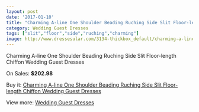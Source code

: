 ```yaml
---
layout: post
date: '2017-01-10'
title: "Charming A-line One Shoulder Beading Ruching Side Slit Floor-length Chiffon Wedding Guest Dresses"
category: Wedding Guest Dresses
tags: ["slit","floor","side","ruching","charming"]
image: http://www.dressesular.com/3134-thickbox_default/charming-a-line-one-shoulder-beading-ruching-side-slit-floor-length-chiffon-wedding-guest-dresses.jpg
---
```

Charming A-line One Shoulder Beading Ruching Side Slit Floor-length Chiffon Wedding Guest Dresses

On Sales: **$202.98**
<a href="https://www.dressesular.com/wedding-guest-dresses/1149-charming-a-line-one-shoulder-beading-ruching-side-slit-floor-length-chiffon-wedding-guest-dresses.html"><amp-img layout="responsive" width="600" height="600" src="//www.dressesular.com/3134-thickbox_default/charming-a-line-one-shoulder-beading-ruching-side-slit-floor-length-chiffon-wedding-guest-dresses.jpg" alt="Charming A-line One Shoulder Beading Ruching Side Slit Floor-length Chiffon Wedding Guest Dresses 0" /></a>
<a href="https://www.dressesular.com/wedding-guest-dresses/1149-charming-a-line-one-shoulder-beading-ruching-side-slit-floor-length-chiffon-wedding-guest-dresses.html"><amp-img layout="responsive" width="600" height="600" src="//www.dressesular.com/3137-thickbox_default/charming-a-line-one-shoulder-beading-ruching-side-slit-floor-length-chiffon-wedding-guest-dresses.jpg" alt="Charming A-line One Shoulder Beading Ruching Side Slit Floor-length Chiffon Wedding Guest Dresses 1" /></a>
<a href="https://www.dressesular.com/wedding-guest-dresses/1149-charming-a-line-one-shoulder-beading-ruching-side-slit-floor-length-chiffon-wedding-guest-dresses.html"><amp-img layout="responsive" width="600" height="600" src="//www.dressesular.com/3136-thickbox_default/charming-a-line-one-shoulder-beading-ruching-side-slit-floor-length-chiffon-wedding-guest-dresses.jpg" alt="Charming A-line One Shoulder Beading Ruching Side Slit Floor-length Chiffon Wedding Guest Dresses 2" /></a>
<a href="https://www.dressesular.com/wedding-guest-dresses/1149-charming-a-line-one-shoulder-beading-ruching-side-slit-floor-length-chiffon-wedding-guest-dresses.html"><amp-img layout="responsive" width="600" height="600" src="//www.dressesular.com/3135-thickbox_default/charming-a-line-one-shoulder-beading-ruching-side-slit-floor-length-chiffon-wedding-guest-dresses.jpg" alt="Charming A-line One Shoulder Beading Ruching Side Slit Floor-length Chiffon Wedding Guest Dresses 3" /></a>

Buy it: [Charming A-line One Shoulder Beading Ruching Side Slit Floor-length Chiffon Wedding Guest Dresses](https://www.dressesular.com/wedding-guest-dresses/1149-charming-a-line-one-shoulder-beading-ruching-side-slit-floor-length-chiffon-wedding-guest-dresses.html "Charming A-line One Shoulder Beading Ruching Side Slit Floor-length Chiffon Wedding Guest Dresses")

View more: [Wedding Guest Dresses](https://www.dressesular.com/5-wedding-guest-dresses "Wedding Guest Dresses")